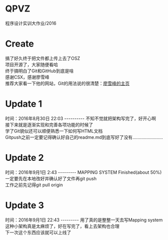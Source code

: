 # QPVZ
程序设计实训大作业/2016

<h1>Create</h1>
</hr>
搞了好久终于把文件都上传上去了OSZ</br>
项目开源了，大家随便看哈</br>
终于搞明白了Git和GitHub到底是啥</br>
感谢CSX，感谢廖雪峰</br>
推荐大家看一下他的网站，Git的用法说的很清楚：<a href = "http://www.liaoxuefeng.com/">廖雪峰的主页</a></br>

<h1>Update 1</h1>
时间：2016年8月30日 22:03
----------
不知不觉就把架构写完了，好开心啊</br>
接下来就是逐渐实现和完善各项功能的时候了</br>
学了Git貌似还可以顺便熟悉一下如何写HTML文档</br>
Gitpush之前一定要记得确认好自己的readme.md到底写好了没有……………………</br>

<h1>Update 2</h1>
时间：2016年9月1日 2:43
---------
MAPPING SYSTEM Finished(about 50%)</br>
一定要先在本地改好并确认好了文件再git push</br>
工作之前先记得git pull origin</br>

<h1>Update 3</h1>
时间：2016年9月1日 22:43
---------
用了真的是整整一天去写Mapping system</br>
这种小架构真是太麻烦了，好在写完了，看上去架构也合理</br>
下一次这个东西应该就可以上线了</br>